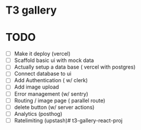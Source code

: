 # T3 gallery

# TODO

- [ ] Make it deploy (vercel)
- [ ] Scaffold basic ui with mock data
- [ ] Actually setup a data base ( vercel with postgres)
- [ ] Connect database to ui
- [ ] Add Authentication ( w/ clerk)
- [ ] Add image upload 
- [ ] Error management (w/ sentry)
- [ ] Routing / image page ( parallel route)
- [ ] delete button (w/ server actions)
- [ ] Analytics (posthog)
- [ ] Ratelimiting (upstash)#   t 3 - g a l l e r y - r e a c t - p r o j  
 